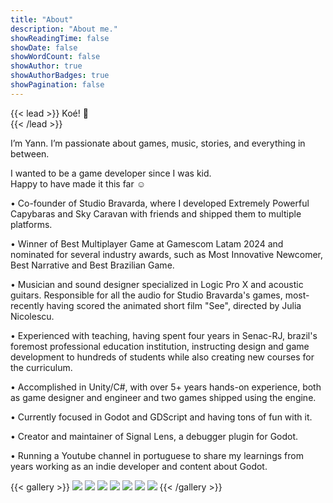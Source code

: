 ```yaml
---
title: "About"
description: "About me."
showReadingTime: false
showDate: false
showWordCount: false
showAuthor: true
showAuthorBadges: true
showPagination: false
---
```

{{< lead >}}
Koé! 👋<br>
{{< /lead >}}

I’m Yann. I’m passionate about games, music, stories, and everything in between. 

I wanted to be a game developer since I was kid.
<br>Happy to have made it this far ☺️

• Co-founder of Studio Bravarda, where I developed Extremely Powerful Capybaras and Sky Caravan with friends and shipped them to multiple platforms.

• Winner of Best Multiplayer Game at Gamescom Latam 2024 and nominated for several industry awards, such as Most Innovative Newcomer, Best Narrative and Best Brazilian Game.

• Musician and sound designer specialized in Logic Pro X and acoustic guitars. Responsible for all the audio for Studio Bravarda's games, most-recently having scored the animated short film "See", directed by Julia Nicolescu.

• Experienced with teaching, having spent four years in Senac-RJ, brazil's foremost professional education institution, instructing design and game development to hundreds of students while also creating new courses for the curriculum.

• Accomplished in Unity/C#, with over 5+ years hands-on experience, both as game designer and engineer and two games shipped using the engine. 

• Currently focused in Godot and GDScript and having tons of fun with it.

• Creator and maintainer of Signal Lens, a debugger plugin for Godot.

• Running a Youtube channel in portuguese to share my learnings from years working as an indie developer and content about Godot.

{{< gallery >}}
  <img src="/projects/extremely-powerful-capybaras/l1.png" class="grid-w50 md:grid-w33 xl:grid-w25" />
  <img src="/projects/sky-caravan/l1.png" class="grid-w50 md:grid-w33 xl:grid-w25" />
  <img src="/projects/sky-caravan/l2.png" class="grid-w50 md:grid-w33 xl:grid-w25" />
  <img src="/projects/sky-caravan/l3.png" class="grid-w50 md:grid-w33 xl:grid-w25" />
  <img src="/projects/sky-caravan/l4.png" class="grid-w50 md:grid-w33 xl:grid-w25" />
  <img src="/projects/terra-pulse/l1.png" class="grid-w50 md:grid-w33 xl:grid-w25" />
  <img src="/projects/see/l1.png" class="grid-w50 md:grid-w33 xl:grid-w25" />
{{< /gallery >}}
